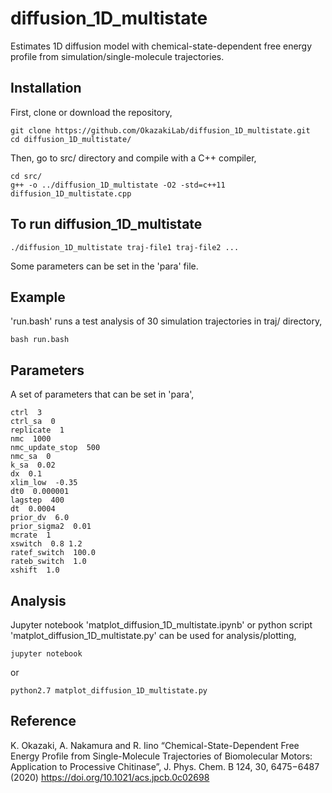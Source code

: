 # diffusion_1D_multistate
Estimates 1D diffusion model with chemical-state-dependent free energy profile from simulation/single-molecule trajectories.
## Installation
First, clone or download the repository,
```
git clone https://github.com/OkazakiLab/diffusion_1D_multistate.git
cd diffusion_1D_multistate/
```
Then, go to src/ directory and compile with a C++ compiler,
```
cd src/
g++ -o ../diffusion_1D_multistate -O2 -std=c++11 diffusion_1D_multistate.cpp
```
## To run diffusion_1D_multistate
```
./diffusion_1D_multistate traj-file1 traj-file2 ...
```
Some parameters can be set in the 'para' file.
## Example
'run.bash' runs a test analysis of 30 simulation trajectories in traj/ directory,
```
bash run.bash
```
## Parameters
A set of parameters that can be set in 'para',
```
ctrl  3
ctrl_sa  0
replicate  1
nmc  1000
nmc_update_stop  500
nmc_sa  0
k_sa  0.02
dx  0.1
xlim_low  -0.35
dt0  0.000001
lagstep  400
dt  0.0004
prior_dv  6.0
prior_sigma2  0.01
mcrate  1
xswitch  0.8 1.2
ratef_switch  100.0
rateb_switch  1.0
xshift  1.0
```
## Analysis
Jupyter notebook 'matplot_diffusion_1D_multistate.ipynb' or python script 'matplot_diffusion_1D_multistate.py' can be used for analysis/plotting,
```
jupyter notebook
```
or 
```
python2.7 matplot_diffusion_1D_multistate.py
```

## Reference
K. Okazaki, A. Nakamura and R. Iino “Chemical-State-Dependent Free Energy Profile from Single-Molecule Trajectories of Biomolecular Motors: Application to Processive Chitinase”, J. Phys. Chem. B 124, 30, 6475−6487 (2020) https://doi.org/10.1021/acs.jpcb.0c02698
